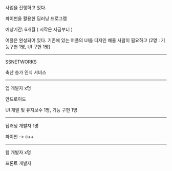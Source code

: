 사업을 진행하고 있다.

파이썬을 활용한 딥러닝 프로그램

예상기간: 6개월 ( 시작은 지금부터 )

어플은 완성되어 있다. 기존에 있는 어플의 UI를 디자인 해줄 사람이 필요하고 (2명 : 기능구현 1명, UI 구현 1명)

---

SSNETWORKS

축산 승가 인식 서비스

---

앱 개발자 x명

안드로이드

UI 개발 및 유지보수 1명, 기능 구현 1명

---

딥러닝 개발자 1명

파이썬 -> c++

---

웹 개발자 x명

프론트 개발자





